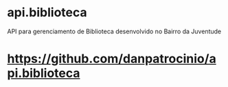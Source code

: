 # api.biblioteca
API para gerenciamento de Biblioteca desenvolvido no Bairro da Juventude

# https://github.com/danpatrocinio/api.biblioteca


